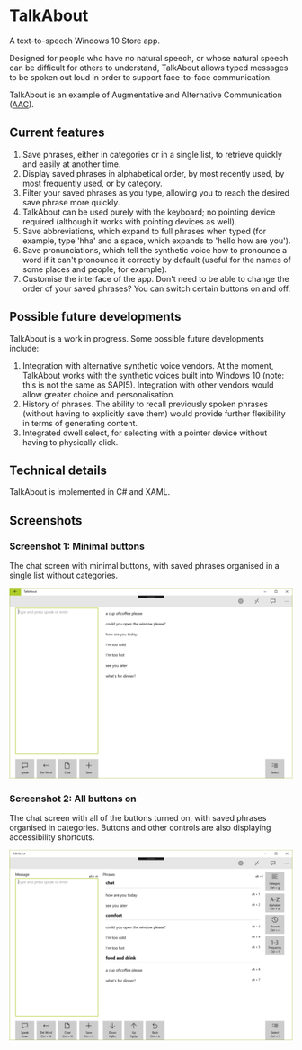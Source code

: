 # TalkAbout
A text-to-speech Windows 10 Store app.

Designed for people who have no natural speech, or whose natural speech can be difficult for others to understand, TalkAbout allows typed messages to be spoken out loud in order to support face-to-face communication.

TalkAbout is an example of Augmentative and Alternative Communication ([AAC][1]).

## Current features

1. Save phrases, either in categories or in a single list, to retrieve quickly and easily at another time.
2. Display saved phrases in alphabetical order, by most recently used, by most frequently used, or by category.
3. Filter your saved phrases as you type, allowing you to reach the desired save phrase more quickly.
4. TalkAbout can be used purely with the keyboard; no pointing device required (although it works with pointing devices as well).
5. Save abbreviations, which expand to full phrases when typed (for example, type 'hha' and a space, which expands to 'hello how are you').
6. Save pronunciations, which tell the synthetic voice how to pronounce a word if it can't pronounce it correctly by default (useful for the names of some places and people, for example).
7. Customise the interface of the app.  Don't need to be able to change the order of your saved phrases? You can switch certain buttons on and off.

## Possible future developments

TalkAbout is a work in progress.  Some possible future developments include:

1. Integration with alternative synthetic voice vendors.  At the moment, TalkAbout works with the synthetic voices built into Windows 10 (note: this is not the same as SAPI5).  Integration with other vendors would allow greater choice and personalisation.
2. History of phrases.  The ability to recall previously spoken phrases (without having to explicitly save them) would provide further flexibility in terms of generating content.
3. Integrated dwell select, for selecting with a pointer device without having to physically click.

## Technical details

TalkAbout is implemented in C# and XAML. 

## Screenshots
### Screenshot 1: Minimal buttons 
The chat screen with minimal buttons, with saved phrases organised in a single list without categories.

![minimum buttons][screenshot1]

### Screenshot 2: All buttons on
The chat screen with all of the buttons turned on, with saved phrases organised in categories.  Buttons and other controls are also displaying accessibility shortcuts.

![all buttons][screenshot2]

[1]: https://www.communicationmatters.org.uk/page/about-aac "Communication Matters: About AAC"
[screenshot1]: screenshots/chat_min_buttons.png "The chat screen with minimal buttons"
[screenshot2]: screenshots/chat_all_buttons.png "The chat screen with all buttons"
